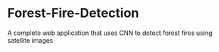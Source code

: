 # Forest-Fire-Detection
A complete web application that uses CNN to detect forest fires using satellite images
